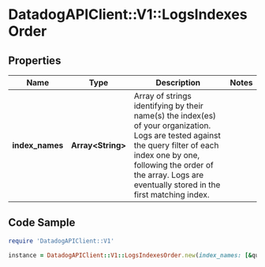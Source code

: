 # DatadogAPIClient::V1::LogsIndexesOrder

## Properties

Name | Type | Description | Notes
------------ | ------------- | ------------- | -------------
**index_names** | **Array&lt;String&gt;** | Array of strings identifying by their name(s) the index(es) of your organization. Logs are tested against the query filter of each index one by one, following the order of the array. Logs are eventually stored in the first matching index. | 

## Code Sample

```ruby
require 'DatadogAPIClient::V1'

instance = DatadogAPIClient::V1::LogsIndexesOrder.new(index_names: [&quot;main&quot;,&quot;payments&quot;,&quot;web&quot;])
```


